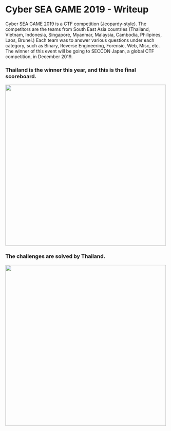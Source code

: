 # Cyber SEA GAME 2019 - Writeup
Cyber SEA GAME 2019 is a CTF competition (Jeopardy-style). The competitors are the teams from South East Asia countries (Thailand, Vietnam, Indonesia, Singapore, Myanmar, Malaysia, Cambodia, Philipines, Laos, Brunei.) Each team was to answer various questions under each category, such as Binary, Reverse Engineering, Forensic, Web, Misc, etc. The winner of this event will be going to SECCON Japan, a global CTF competition, in December 2019.

<p align="center">
<h3>Thailand is the winner this year, and this is the final scoreboard.</h3>
<img src="https://github.com/end1an/Cyber-SEA-GAME-2019/blob/master/scoreboard.jpg" width="500">
</p>

<p align="center">
<h3>The challenges are solved by Thailand.</h3>
<img src="https://github.com/end1an/Cyber-SEA-GAME-2019/blob/master/solved.png" width="500">
</p>
